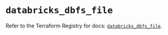 # `databricks_dbfs_file`

Refer to the Terraform Registry for docs: [`databricks_dbfs_file`](https://registry.terraform.io/providers/databricks/databricks/1.62.0/docs/resources/dbfs_file).
